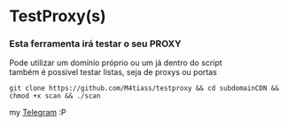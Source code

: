 # TestProxy(s)

<h3>Esta ferramenta irá testar o seu PROXY</h3>
<p>Pode utilizar um domínio próprio ou um já dentro do script
</br>também é possivel testar listas, seja de proxys ou portas</p>
<code>git clone https://github.com/M4tiass/testproxy && cd subdomainCDN && chmod +x scan && ./scan</code>
    
<p>my <a href="https://t.me/medroso">Telegram</a> :P</p>
